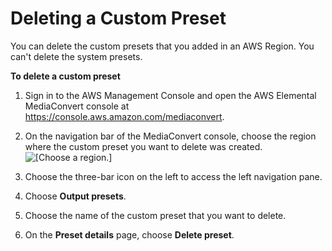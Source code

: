 # Deleting a Custom Preset<a name="deleting-a-preset"></a>

You can delete the custom presets that you added in an AWS Region\. You can't delete the system presets\.

**To delete a custom preset**

1. Sign in to the AWS Management Console and open the AWS Elemental MediaConvert console at [https://console\.aws\.amazon\.com/mediaconvert](https://console.aws.amazon.com/mediaconvert)\.

1. On the navigation bar of the MediaConvert console, choose the region where the custom preset you want to delete was created\.  
![\[Choose a region.\]](http://docs.aws.amazon.com/mediaconvert/latest/ug/images/regions-list.png)

1. Choose the three\-bar icon on the left to access the left navigation pane\.

1. Choose **Output presets**\.

1. Choose the name of the custom preset that you want to delete\.

1. On the **Preset details** page, choose **Delete preset**\.